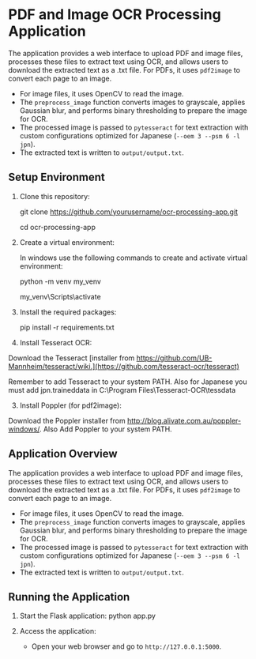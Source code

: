 PDF and Image OCR Processing Application
=========================================

The application provides a web interface to upload PDF and image files, processes these files to extract text using OCR, and allows users to download the extracted text as a .txt file.
 For PDFs, it uses `pdf2image` to convert each page to an image.
- For image files, it uses OpenCV to read the image.
- The `preprocess_image` function converts images to grayscale, applies Gaussian blur, and performs binary thresholding to prepare the image for OCR.
- The processed image is passed to `pytesseract` for text extraction with custom configurations optimized for Japanese (`--oem 3 --psm 6 -l jpn`). 
- The extracted text is written to `output/output.txt`.




Setup Environment
-----------------
1. Clone this repository:

    git clone https://github.com/yourusername/ocr-processing-app.git


   cd ocr-processing-app

3. Create a virtual environment:

   In windows use the following commands to create and activate virtual environment:

   
    python -m venv my_venv

    my_venv\Scripts\activate


1. Install the required packages:


   pip install -r requirements.txt

2. Install Tesseract OCR:


Download the Tesseract [installer from https://github.com/UB-Mannheim/tesseract/wiki.](https://github.com/tesseract-ocr/tesseract)

Remember to add Tesseract to your system PATH. Also for Japanese you must add jpn.traineddata in C:\Program Files\Tesseract-OCR\tessdata 

3. Install Poppler (for pdf2image):
   
Download the Poppler installer from http://blog.alivate.com.au/poppler-windows/.
Also Add Poppler to your system PATH.

Application Overview
--------------------
The application provides a web interface to upload PDF and image files, processes these files to extract text using OCR, and allows users to download the extracted text as a .txt file.
 For PDFs, it uses `pdf2image` to convert each page to an image.
- For image files, it uses OpenCV to read the image.
- The `preprocess_image` function converts images to grayscale, applies Gaussian blur, and performs binary thresholding to prepare the image for OCR.
- The processed image is passed to `pytesseract` for text extraction with custom configurations optimized for Japanese (`--oem 3 --psm 6 -l jpn`). 
- The extracted text is written to `output/output.txt`.


Running the Application
-----------------------
1. Start the Flask application:
    python app.py

2. Access the application:
    - Open your web browser and go to `http://127.0.0.1:5000`.


